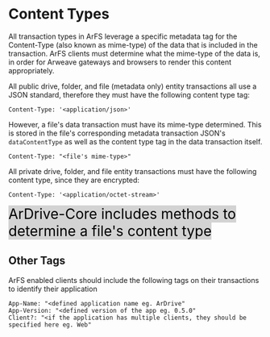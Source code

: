 # Content Types

All transaction types in ArFS leverage a specific metadata tag for the Content-Type (also known as mime-type) of the data that is included in the transaction. ArFS clients must determine what the mime-type of the data is, in order for Arweave gateways and browsers to render this content appropriately.

All public drive, folder, and file (metadata only) entity transactions all use a JSON standard, therefore they must have the following content type tag:

```
Content-Type: '<application/json>'
```

However, a file's data transaction must have its mime-type determined. This is stored in the file's corresponding metadata transaction JSON's `dataContentType` as well as the content type tag in the data transaction itself.

```
Content-Type: "<file's mime-type>"
```

All private drive, folder, and file entity transactions must have the following content type, since they are encrypted:

```
Content-Type: '<application/octet-stream>'
```

<mark style="background: #d3d3d3; font-size: 200%">ArDrive-Core includes methods to determine a file's content type</mark>


## Other Tags

ArFS enabled clients should include the following tags on their transactions to identify their application

```
App-Name: "<defined application name eg. ArDrive"
App-Version: "<defined version of the app eg. 0.5.0"
Client?: "<if the application has multiple clients, they should be specified here eg. Web" 
```



